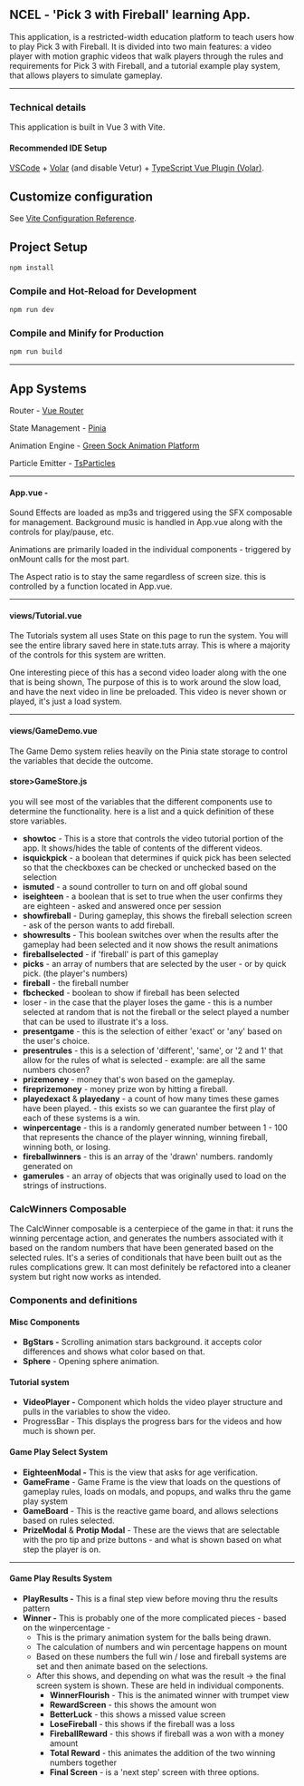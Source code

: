 ## NCEL - '**Pick 3 with Fireball'** learning App.

This application, is a restricted-width education platform to teach users how to play Pick 3 with Fireball. It is divided into two main features: a video player with motion graphic videos that walk players through the rules and requirements for Pick 3 with Fireball, and a  tutorial example play system, that allows players to simulate gameplay. 

---

### Technical details

This application is built in Vue 3 with Vite.

#### Recommended IDE Setup

[VSCode](https://code.visualstudio.com/) + [Volar](https://marketplace.visualstudio.com/items?itemName=Vue.volar) (and disable Vetur) + [TypeScript Vue Plugin (Volar)](https://marketplace.visualstudio.com/items?itemName=Vue.vscode-typescript-vue-plugin).

## Customize configuration

See [Vite Configuration Reference](https://vitejs.dev/config/).

## Project Setup

```css
npm install
```

### Compile and Hot-Reload for Development

```css
npm run dev
```

### Compile and Minify for Production

```css
npm run build
```

---

## App Systems

Router - [Vue Router](https://router.vuejs.org/)

State Management - [Pinia](https://pinia.vuejs.org/)

Animation Engine - [Green Sock Animation Platform](https://greensock.com/)

Particle Emitter - [TsParticles](https://particles.js.org/)

---

#### App.vue - 

Sound Effects are loaded as mp3s and triggered using the SFX composable for management. Background music is handled in App.vue along with the controls for play/pause, etc. 

Animations are primarily loaded in the individual components - triggered by onMount calls for the most part. 

The Aspect ratio is to stay the same regardless of screen size. this is controlled by a function located in App.vue. 

---
#### views/Tutorial.vue

The Tutorials system all uses State on this page to run the system. You will see the entire library saved here in state.tuts array. This is where a majority of the controls for this system are written. 

One interesting piece of this has a second video loader along with the one that is being shown, The purpose of this is to work around the slow load, and have the next video in line be preloaded. This video is never shown or played, it's just a load system.

---
#### views/GameDemo.vue

The Game Demo system relies heavily on the Pinia state storage to control the variables that decide the outcome. 

#### store>GameStore.js

you will see most of the variables that the different components use to determine the functionality. here is a list and a quick definition of these store variables. 

*   **showtoc** - This is a store that controls the video tutorial portion of the app. It shows/hides the table of contents of the different videos.
*   **isquickpick** - a boolean that determines if quick pick has been selected so that the checkboxes can be checked or unchecked based on the selection
*   **ismuted** - a sound controller to turn on and off global sound
*   **iseighteen** - a boolean that is set to true when the user confirms they are eighteen - asked and answered once per session
*   **showfireball** - During gameplay, this shows the fireball selection screen - ask of the person wants to add fireball.
*   **showresults** - This boolean switches over when the results after the gameplay had been selected and it now shows the result animations
*   **fireballselected** - if 'fireball' is part of this gameplay
*   **picks** - an array of numbers that are selected by the user - or by quick pick. (the player's numbers)
*   **fireball** - the fireball number
*   **fbchecked** - boolean to show if fireball has been selected
*   loser - in the case that the player loses the game - this is a number selected at random that is not the fireball or the select played a number that can be used to illustrate it's a loss.
*   **presentgame** - this is the selection of either 'exact' or 'any' based on the user's choice.
*   **presentrules** - this is a selection of 'different', 'same', or '2 and 1' that allow for the rules of what is selected - example: are all the same numbers chosen?
*   **prizemoney** - money that's won based on the gameplay.
*   **fireprizemoney** - money prize won by hitting a fireball.
*   **playedexact** & **playedany** - a count of how many times these games have been played. - this exists so we can guarantee the first play of each of these systems is a win.
*   **winpercentage** - this is a randomly generated number between 1 - 100 that represents the chance of the player winning, winning fireball, winning both, or losing. 
*   **fireballwinners** - this is an array of the 'drawn' numbers. randomly generated on 
*   **gamerules** - an array of objects that was originally used to load on the strings of instructions.


### CalcWinners Composable

The CalcWinner composable is a centerpiece of the game in that: it runs the winning percentage action, and generates the numbers associated with it based on the random numbers that have been generated based on the selected rules. It's a series of conditionals that have been built out as the rules complications grew. It can most definitely be refactored into a cleaner system but right now works as intended. 

### Components and definitions 

#### Misc Components

*   **BgStars -** Scrolling animation stars background. it accepts color differences and shows what color based on that.
*   **Sphere** - Opening sphere animation.  

#### Tutorial system

*   **VideoPlayer -** Component which holds the video player structure and pulls in the variables to show the video.
*   ProgressBar - This displays the progress bars for the videos and how much is shown per. 

#### Game Play Select System

*   **EighteenModal -** This is the view that asks for age verification.
*   **GameFrame** -  Game Frame is the view that loads on the questions of gameplay rules, loads on modals, and popups, and walks thru the game play system
*   **GameBoard** - This is the reactive game board, and allows selections based on rules selected. 
*   **PrizeModal** & **Protip Modal** - These are the views that are selectable with the pro tip and prize buttons - and what is shown based on what step the player is on.

---
#### Game Play Results System

*   **PlayResults -** This is a final step view before moving thru the results pattern
*   **Winner -** This is probably one of the more complicated pieces - based on the winpercentage - 
    *   This is the primary animation system for the balls being drawn.
    *   The calculation of numbers and win percentage happens on mount
    *   Based on these numbers the full win / lose and fireball systems are set and then animate based on the selections. 
    *   After this shows, and depending on what was the result -> the final screen system is shown. These are held in individual components.
        *   **WinnerFlourish** - This is the animated winner with trumpet view
        *   **RewardScreen** - this shows the amount won
        *   **BetterLuck** - this shows a missed value screen
        *   **LoseFireball** - this shows if the fireball was a loss
        *   **FireballReward** - this shows if fireball was a won with a money amount
        *   **Total Reward** - this animates the addition of the two winning numbers together
        *   **Final Screen** \- is a 'next step' screen with three options.